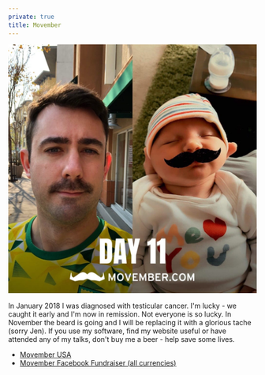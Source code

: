 ```yaml
---
private: true
title: Movember
---
```


![](/images/movember.jpg)

In January 2018 I was diagnosed with testicular cancer. I'm lucky - we caught it early and I'm now in remission. Not everyone is so lucky. In November the beard is going and I will be replacing it with a glorious tache (sorry Jen). If you use my software, find my website useful or have attended any of my talks, don't buy me a beer - help save some lives.

- [Movember USA](https://mobro.co/grahamgilbert1985)
- [Movember Facebook Fundraiser (all currencies)](https://www.facebook.com/donate/697687617358739/)
